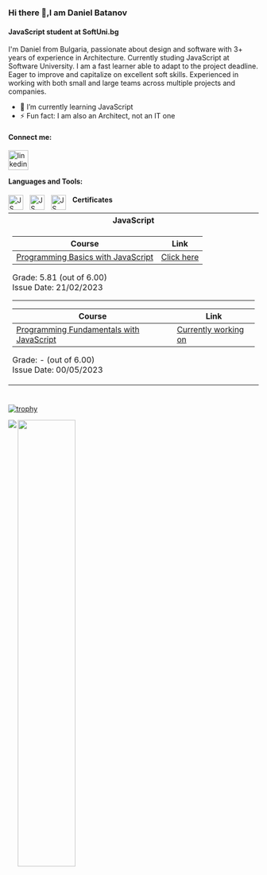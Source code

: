 ### Hi there 👋,I am Daniel Batanov
#### JavaScript student at SoftUni.bg
I'm Daniel from Bulgaria, passionate about design and software with 3+ years of experience in Architecture. Currently studing JavaScript at Software University. I am a fast learner able to adapt to the project deadline. Eager to improve and capitalize on excellent soft skills. Experienced in working with both small and large teams across multiple projects and companies.

- 🌱 I’m currently learning JavaScript 
- ⚡ Fun fact: I am also an Architect, not an IT one

#### Connect me:
[<img align="left" src='https://cdn.jsdelivr.net/gh/devicons/devicon/icons/linkedin/linkedin-original.svg' alt='linkedin' height='40'>](https://www.linkedin.com/in/https://www.linkedin.com/in/daniel-batanov-6799b31a3//)

<br> </br>

#### Languages and Tools:
<img align="left" alt="JS" width="30px" style="padding-right:10px;" src="https://cdn.jsdelivr.net/gh/devicons/devicon/icons/html5/html5-original.svg"/>
<img align="left" alt="JS" width="30px" style="padding-right:10px;" src="https://cdn.jsdelivr.net/gh/devicons/devicon/icons/css3/css3-original.svg"/>
<img align="left" alt="JS" width="30px" style="padding-right:10px;" src="https://cdn.jsdelivr.net/gh/devicons/devicon/icons/javascript/javascript-original.svg"/>

#### Certificates

<table>

<tr>
 <th> JavaScript </th>
</tr>

<tr>
<td>

| **Course**                                                            | **Link**                                                   |
| --------------------------------------------------------------------- | ---------------------------------------------------------- |
| <a href="https://softuni.bg/trainings/3991/programming-basics-with-javascript-january-2023" > Programming Basics with JavaScript </a>         | <a href="https://softuni.bg/Certificates/Details/159814/4fcfee60"> Click here</a> |

  Grade: 5.81 (out of 6.00)<br /> Issue Date: 21/02/2023</th>
  
  ---------------------------------------------------------------------------------
  
| **Course**                                                            | **Link**                                                   |
| --------------------------------------------------------------------- | ---------------------------------------------------------- |
| <a href="https://softuni.bg/modules/106/fundamentals-module-may-2023/1401" > Programming Fundamentals with JavaScript </a>    | <a href=""> Currently working on</a> |

  Grade: - (out of 6.00)<br /> Issue Date: 00/05/2023</th>
  
  </table>
  </tr>
</td>
 
#

[![trophy](https://github-profile-trophy.vercel.app/?username=batanoffs)](https://github.com/ryo-ma/github-profile-trophy)

<img align="left" src="https://github-readme-stats.vercel.app/api?username=batanoffs&show_icons=true&theme=radical" />
<img align="left" width = "48%" src="https://github-readme-stats.vercel.app/api/top-langs/?username=batanoffs&layout=compact"/>




